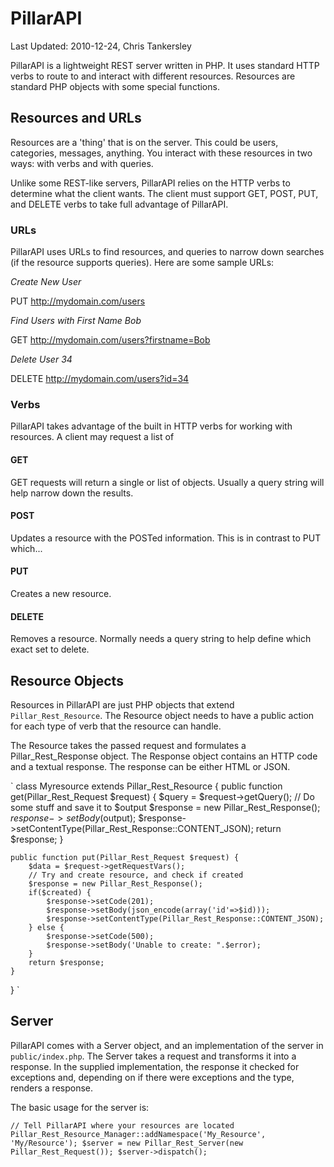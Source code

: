 # PillarAPI

Last Updated: 2010-12-24, Chris Tankersley

PillarAPI is a lightweight REST server written in PHP. It uses standard HTTP
verbs to route to and interact with different resources. Resources are standard
PHP objects with some special functions.

## Resources and URLs

Resources are a 'thing' that is on the server. This could be users, categories,
messages, anything. You interact with these resources in two ways: with verbs
and with queries.

Unlike some REST-like servers, PillarAPI relies on the HTTP verbs to determine
what the client wants. The client must support GET, POST, PUT, and DELETE verbs
to take full advantage of PillarAPI.

### URLs

PillarAPI uses URLs to find resources, and queries to narrow down searches (if
the resource supports queries). Here are some sample URLs:

*Create New User*

PUT http://mydomain.com/users

*Find Users with First Name Bob*

GET http://mydomain.com/users?firstname=Bob

*Delete User 34*

DELETE http://mydomain.com/users?id=34

### Verbs

PillarAPI takes advantage of the built in HTTP verbs for working with resources.
A client may request a list of

#### GET

GET requests will return a single or list of objects. Usually a query string
will help narrow down the results.

#### POST

Updates a resource with the POSTed information. This is in contrast to PUT which...

#### PUT

Creates a new resource.

#### DELETE

Removes a resource. Normally needs a query string to help define which exact
set to delete.

## Resource Objects

Resources in PillarAPI are just PHP objects that extend `Pillar_Rest_Resource`.
The Resource object needs to have a public action for each type of verb that
the resource can handle.

The Resource takes the passed request and formulates a Pillar_Rest_Response
object. The Response object contains an HTTP code and a textual response. The
response can be either HTML or JSON.

`
class Myresource extends Pillar_Rest_Resource {
    public function get(Pillar_Rest_Request $request) {
        $query = $request->getQuery();
        // Do some stuff and save it to $output
        $response = new Pillar_Rest_Response();
        $response->setBody($output);
        $response->setContentType(Pillar_Rest_Response::CONTENT_JSON);
        return $response;
    }

    public function put(Pillar_Rest_Request $request) {
        $data = $request->getRequestVars();
        // Try and create resource, and check if created
        $response = new Pillar_Rest_Response();
        if($created) {
            $response->setCode(201);
            $response->setBody(json_encode(array('id'=>$id)));
            $response->setContentType(Pillar_Rest_Response::CONTENT_JSON);
        } else {
            $response->setCode(500);
            $response->setBody('Unable to create: ".$error);
        }
        return $response;
    }
}
`

## Server

PillarAPI comes with a Server object, and an implementation of the server in
`public/index.php`. The Server takes a request and transforms it into a response.
In the supplied implementation, the response it checked for exceptions and,
depending on if there were exceptions and the type, renders a response.

The basic usage for the server is:

`
// Tell PillarAPI where your resources are located
Pillar_Rest_Resource_Manager::addNamespace('My_Resource', 'My/Resource');
$server = new Pillar_Rest_Server(new Pillar_Rest_Request());
$server->dispatch();
`
